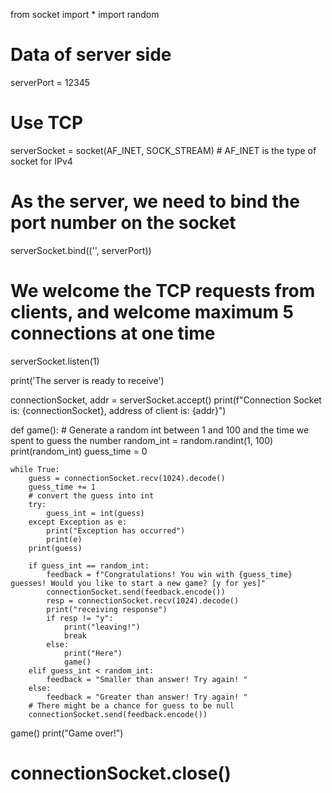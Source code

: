 from socket import *
import random

# Data of server side
serverPort = 12345

# Use TCP
serverSocket = socket(AF_INET, SOCK_STREAM) # AF_INET is the type of socket for IPv4

# As the server, we need to bind the port number on the socket
serverSocket.bind(('', serverPort))

# We welcome the TCP requests from clients, and welcome maximum 5 connections at one time
serverSocket.listen(1)

print('The server is ready to receive')

connectionSocket, addr = serverSocket.accept()
print(f"Connection Socket is: {connectionSocket}, address of client is: {addr}")

def game():
    # Generate a random int between 1 and 100 and the time we spent to guess the number
    random_int = random.randint(1, 100)
    print(random_int)
    guess_time = 0
    
    while True:
        guess = connectionSocket.recv(1024).decode()
        guess_time += 1
        # convert the guess into int
        try:
            guess_int = int(guess)
        except Exception as e:
            print("Exception has occurred")
            print(e)    
        print(guess)
        
        if guess_int == random_int:
            feedback = f"Congratulations! You win with {guess_time} guesses! Would you like to start a new game? [y for yes]"
            connectionSocket.send(feedback.encode())
            resp = connectionSocket.recv(1024).decode()
            print("receiving response")
            if resp != "y":
                print("leaving!")
                break
            else:
                print("Here")
                game()
        elif guess_int < random_int:
            feedback = "Smaller than answer! Try again! "
        else: 
            feedback = "Greater than answer! Try again! "
        # There might be a chance for guess to be null
        connectionSocket.send(feedback.encode())
    
    
game()
print("Game over!")
# connectionSocket.close()